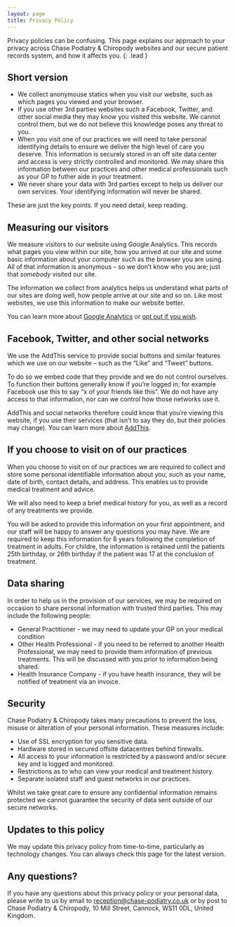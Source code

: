 ```yaml
---
layout: page
title: Privacy Policy
---
```


Privacy policies can be confusing. This page explains our approach to your privacy across Chase Podiatry & Chiropody websites and our secure patient records system, and how it affects you.
{: .lead }

## Short version
* We collect anonymouse statics when you visit our website, such as which pages you viewed and your browser.
* If you use other 3rd parties websites such a Facebook, Twitter, and other social media they may know you visited this website. We cannot control them, but we do not believe this knowledge poses any threat to you.
* When you visit one of our practices we will need to take personal identifying details to ensure we deliver the high level of care you deserve. This information is securely stored in an off site data center and access is very strictly controlled and monitored. We may share this information between our practices and other medical professionals such as your GP to futher aide in your treatment.
* We never share your data with 3rd parties except to help us deliver our own services. Your identifying information will never be shared.

These are just the key points. If you need detail, keep reading.

## Measuring our visitors

We measure visitors to our website using Google Analytics. This records what pages you view within our site, how you arrived at our site and some basic information about your computer such as the browser you are using. All of that information is anonymous – so we don’t know who you are; just that *somebody* visited our site.

The information we collect from analytics helps us understand what parts of our sites are doing well, how people arrive at our site and so on. Like most websites, we use this information to make our website better.

You can learn more about [Google Analytics](https://www.google.com/analytics/learn/privacy.html) or [opt out if you wish](https://tools.google.com/dlpage/gaoptout).

## Facebook, Twitter, and other social networks
We use the AddThis service to provide social buttons and similar features which we use on our website – such as the “Like” and “Tweet” buttons.

To do so we embed code that they provide and we do not control ourselves. To function their buttons generally know if you’re logged in; for example Facebook use this to say “x of your friends like this”. We do not have any access to that information, nor can we control how those networks use it.

AddThis and social networks therefore could know that you’re viewing this website, if you use their services (that isn’t to say they do, but their policies may change). You can learn more about [AddThis](http://www.addthis.com/privacy).

## If you choose to visit on of our practices
When you choose to visit on of our practices we are required to collect and store some personal identifiable information about you, such as your name, date of birth, contact details, and address. This enables us to provide medical treatment and advice.

We will also need to keep a brief medical history for you, as well as a record of any treatments we provide.

You will be asked to provide this information on your first appointment, and our staff will be happy to answer any questions you may have. 
We are required to keep this information for 8 years following the completion of treatment in adults. For childre, the information is retained until the patients 25th birthday, or 26th birthday if the patient was 17 at the conclusion of treatment.

## Data sharing
In order to help us in the provision of our services, we may be required on occasion to share personal information with trusted third parties. This may include the following people:

* General Practitioner - we may need to update your GP on your medical condition
* Other Health Professional - if you need to be referred to another Health Professional, we may need to provide them information of previous treatments. This will be discussed with you prior to information being shared.
* Health Insurance Company - if you have health insurance, they will be notified of treatment via an invoice. 

## Security
Chase Podiatry & Chiropody takes many precautions to prevent the loss, misuse or alteration of your personal information. These measures include:

* Use of SSL encryption for you sensitive data.
* Hardware stored in secured  offsite datacentres behind firewalls.
* All access to your information is restricted by a password and/or secure key and is logged and monitored.
* Restrictions as to who can view your medical and treatment history.
* Separate isolated staff and guest networks in our practices.

Whilst we take great care to ensure any confidential information remains protected we cannot guarantee the security of data sent outside of our secure networks.

## Updates to this policy

We may update this privacy policy from time-to-time, particularly as technology changes. You can always check this page for the latest version.

## Any questions?

If you have any questions about this privacy policy or your personal data, please write to us by email to [reception@chase-podiatry.co.uk](mailto:reception@chase-podiatry.co.uk) or by post to Chase Podiatry & Chiropody, 10 Mill Street, Cannock, WS11 0DL, United Kingdom.

